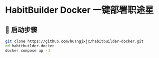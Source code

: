 # HabitBuilder Docker 一键部署职途星

## 🐳 启动步骤

```bash
git clone https://github.com/huangjxjx/habitbuilder-docker.git
cd habitbuilder-docker
docker compose up -d

